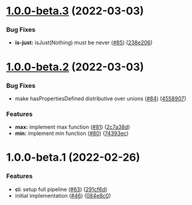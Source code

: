 # [1.0.0-beta.3](https://github.com/Zefiros-Software/axioms/compare/v1.0.0-beta.2...v1.0.0-beta.3) (2022-03-03)


### Bug Fixes

* **is-just:** isJust(Nothing) must be never ([#85](https://github.com/Zefiros-Software/axioms/issues/85)) ([238e206](https://github.com/Zefiros-Software/axioms/commit/238e2065cca6424309fdd411fa756ccabbe50ac4))

# [1.0.0-beta.2](https://github.com/Zefiros-Software/axioms/compare/v1.0.0-beta.1...v1.0.0-beta.2) (2022-03-03)


### Bug Fixes

* make hasPropertiesDefined distributive over unions ([#84](https://github.com/Zefiros-Software/axioms/issues/84)) ([4558907](https://github.com/Zefiros-Software/axioms/commit/455890731af1f27f6978fa5fe1934c0cc4309b11))


### Features

* **max:** implement max function ([#81](https://github.com/Zefiros-Software/axioms/issues/81)) ([2c7a38d](https://github.com/Zefiros-Software/axioms/commit/2c7a38df579a9a87d9b8545dfb881e990e1230ca))
* **min:** implement min function ([#80](https://github.com/Zefiros-Software/axioms/issues/80)) ([74393ec](https://github.com/Zefiros-Software/axioms/commit/74393ecc02a2bc313d0232d2477124f13846c869))

# 1.0.0-beta.1 (2022-02-26)


### Features

* **ci:** setup full pipeline ([#63](https://github.com/Zefiros-Software/axioms/issues/63)) ([291cf6d](https://github.com/Zefiros-Software/axioms/commit/291cf6d6841d18cdf07ef235ca5d8e80b58c4a97))
* initial implementation ([#46](https://github.com/Zefiros-Software/axioms/issues/46)) ([084e8c0](https://github.com/Zefiros-Software/axioms/commit/084e8c06085b261a891ed73bb8bdcd5ed929e0bd))
